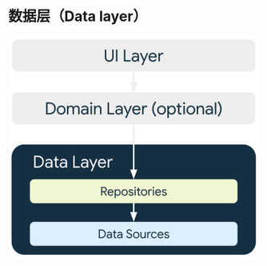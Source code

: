 # 数据层（Data layer）

<img 
    src="/Android/Architecture/assets/mad-arch-overview-data.png"
    alt="Architecture Data"
    width="666">
